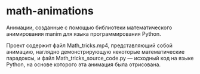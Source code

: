 # math-animations
Анимации, созданные с помощью библиотеки математического анимирования manim для языка программирования Python.

Проект содержит файл Math_tricks.mp4, представляющий собой анимацию, наглядно демонстрирующую некоторые математические парадоксы, и файл Math_tricks_source_code.py — исходный код на языке Python, на основе которого эта анимация была отрисована.
